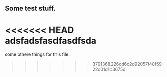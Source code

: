## Some test stuff. 

<<<<<<< HEAD
adsfadsfasdfasdfsda
=======
some othere things for this file. 
>>>>>>> 3791368226cd6c2d92057f48f5922c01d1c3675d
